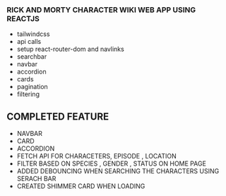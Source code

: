 ### RICK AND MORTY CHARACTER WIKI WEB APP USING REACTJS

- tailwindcss
- api calls
- setup react-router-dom and navlinks
- searchbar
- navbar
- accordion
- cards
- pagination
- filtering

## COMPLETED FEATURE

- NAVBAR
- CARD
- ACCORDION
- FETCH API FOR CHARACETERS, EPISODE , LOCATION
- FILTER BASED ON SPECIES , GENDER , STATUS ON HOME PAGE 
- ADDED DEBOUNCING WHEN SEARCHING THE CHARACTERS USING SERACH BAR
- CREATED SHIMMER CARD WHEN LOADING 